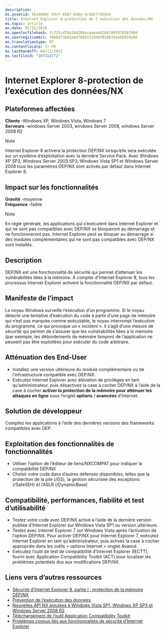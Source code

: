 ```yaml
---
description: .
ms.assetid: 56a4889c-5dcf-416f-b46e-5c48277d5636
title: Internet Explorer 8-protection de l’exécution des données/NX
ms.topic: article
ms.date: 05/31/2018
ms.openlocfilehash: fc73fcd70a244288aceaead426bf09f07656740d
ms.sourcegitcommit: 78b64f3865e64768b5319d4f010032ee68924a98
ms.translationtype: MT
ms.contentlocale: fr-FR
ms.lasthandoff: 04/13/2021
ms.locfileid: "107314772"
---
```

# <a name="internet-explorer-8---data-execution-protectionnx"></a>Internet Explorer 8-protection de l’exécution des données/NX

## <a name="affected-platforms"></a>Plateformes affectées

 **Clients** -Windows XP, Windows Vista, Windows 7  
**Serveurs** -windows Server 2003, windows Server 2008, windows Server 2008 R2  










> [!Note]  
> Internet Explorer 8 activera la protection DEP/NX lorsqu’elle sera exécutée sur un système d’exploitation avec la dernière Service Pack. Avec Windows XP SP3, Windows Server 2003 SP3, Windows Vista SP1 et Windows Server 2008 tous les paramètres DEP/NX sont activés par défaut dans Internet Explorer 8.

 

## <a name="feature-impact"></a>Impact sur les fonctionnalités

**Gravité** -moyenne  
**Fréquence** -faible  

> [!Note]  
> En règle générale, les applications qui s’exécutent dans Internet Explorer et qui ne sont pas compatibles avec DEP/NX se bloqueront au démarrage et ne fonctionneront pas. Internet Explorer peut se bloquer au démarrage si des modules complémentaires qui ne sont pas compatibles avec DEP/NX sont installés.

 

## <a name="description"></a>Description

DEP/NX est une fonctionnalité de sécurité qui permet d’atténuer les vulnérabilités liées à la mémoire. À compter d’Internet Explorer 8, tous les processus Internet Explorer activent la fonctionnalité DEP/NX par défaut.

## <a name="manifestation-of-impact"></a>Manifeste de l’impact

Le noyau Windows surveille l’exécution d’un programme. Si le noyau détecte une tentative d’exécution du code à partir d’une page de mémoire qui n’est pas marquée comme exécutable, le noyau interrompt l’exécution du programme, ce qui provoque un « incident ». Il s’agit d’une mesure de sécurité qui permet de s’assurer que les vulnérabilités liées à la mémoire (par exemple, les débordements de mémoire tampon) de l’application ne peuvent pas être exploitées pour exécuter du code arbitraire.

## <a name="end-user-mitigation"></a>Atténuation des End-User

-   Installez une version ultérieure du module complémentaire ou de l’infrastructure compatible avec DEP/NX.
-   Exécutez Internet Explorer avec élévation de privilèges en tant qu’administrateur, puis désactivez la case à cocher DEP/NX à l’aide de la case à cocher **activer la protection de la mémoire pour atténuer les attaques en ligne** sous l’onglet **options**  /  **avancées** d’Internet.

## <a name="developer-solution"></a>Solution de développeur

Compilez les applications à l’aide des dernières versions des frameworks compatibles avec DEP.

## <a name="leveraging-feature-capabilities"></a>Exploitation des fonctionnalités de fonctionnalités

-   Utiliser l’option de l’éditeur de liens/NXCOMPAT pour indiquer la compatibilité DEP/NX
-   Choisir votre code dans d’autres défenses disponibles, telles que la protection de la pile (/GS), la gestion sécurisée des exceptions (/SafeSEH) et l’ASLR (/DynamicBase)

## <a name="compatibility-performance-reliability-and-usability-testing"></a>Compatibilité, performances, fiabilité et test d’utilisabilité

-   Testez votre code avec DEP/NX activé à l’aide de la dernière version publiée d’Internet Explorer sur Windows Vista SP1 ou version ultérieure.
-   Testez avec Internet Explorer 7 sur Windows Vista après l’activation de l’option DEP/NX. Pour activer DEP/NX pour Internet Explorer 7, exécutez Internet Explorer en tant qu’administrateur, puis activez la case à cocher appropriée dans les outils > options Internet > onglet Avancé.
-   Exécutez l’outil de test de compatibilité d’Internet Explorer (IECTT), fourni avec Application Compatibility Toolkit (ACT) pour localiser les problèmes potentiels dus aux modifications DEP/NX.

## <a name="links-to-other-resources"></a>Liens vers d’autres ressources

-   [Sécurité d’Internet Explorer 8, partie I : protection de la mémoire DEP/NX](/archive/blogs/ie/)
-   [Prévention de l’exécution des données](../memory/data-execution-prevention.md)
-   [Nouvelles API NX ajoutées à Windows Vista SP1, Windows XP SP3 et Windows Server 2008 R2](/archive/blogs/michael_howard/)
-   [Téléchargement de l’outil Application Compatibility Toolkit](/windows-hardware/get-started/adk-install)
-   [Problèmes connus liés aux fonctionnalités de sécurité d’Internet Explorer](/previous-versions/windows/it-pro/windows-7/cc722079(v=ws.10))

 

 
